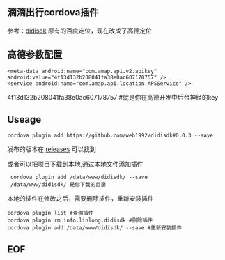 滴滴出行cordova插件
---
参考：[didisdk](https://github.com/Nealyang/didisdk)
原有的百度定位，现在改成了高德定位


高德参数配置
---

	<meta-data android:name="com.amap.api.v2.apikey" android:value="4f13d132b208041fa38e0ac607178757" />
 	<service android:name="com.amap.api.location.APSService" />
        
4f13d132b208041fa38e0ac607178757 #就是你在高德开发中后台神经的key


Useage
---

	cordova plugin add https://github.com/web1992/didisdk#0.0.3 --save

发布的版本在 [releases](https://github.com/web1992/didisdk/releases) 可以找到

或者可以把项目下载到本地,通过本地文件添加插件

	 cordova plugin add /data/www/didisdk/ --save
	 /data/www/didisdk/ 是你下载的目录

本地的插件在修改之后，需要删除插件，重新安装插件

	cordova plugin list #查询插件
	cordova plugin rm info.linlong.didisdk #删除插件
	cordova plugin add /data/www/didisdk/ --save #重新安装插件


EOF
---




